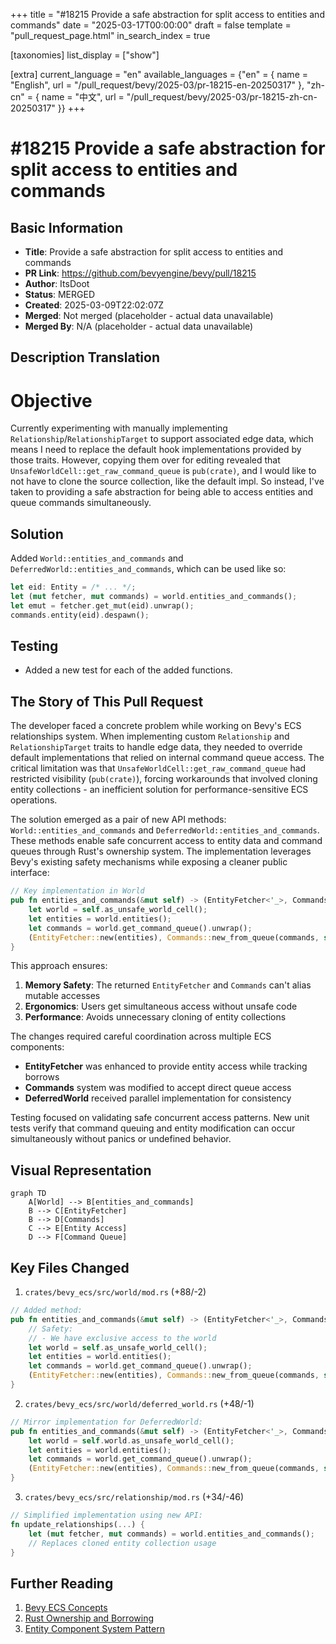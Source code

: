 +++
title = "#18215 Provide a safe abstraction for split access to entities and commands"
date = "2025-03-17T00:00:00"
draft = false
template = "pull_request_page.html"
in_search_index = true

[taxonomies]
list_display = ["show"]

[extra]
current_language = "en"
available_languages = {"en" = { name = "English", url = "/pull_request/bevy/2025-03/pr-18215-en-20250317" }, "zh-cn" = { name = "中文", url = "/pull_request/bevy/2025-03/pr-18215-zh-cn-20250317" }}
+++

# #18215 Provide a safe abstraction for split access to entities and commands

## Basic Information
- **Title**: Provide a safe abstraction for split access to entities and commands
- **PR Link**: https://github.com/bevyengine/bevy/pull/18215
- **Author**: ItsDoot
- **Status**: MERGED
- **Created**: 2025-03-09T22:02:07Z
- **Merged**: Not merged (placeholder - actual data unavailable)
- **Merged By**: N/A (placeholder - actual data unavailable)

## Description Translation
# Objective

Currently experimenting with manually implementing `Relationship`/`RelationshipTarget` to support associated edge data, which means I need to replace the default hook implementations provided by those traits. However, copying them over for editing revealed that `UnsafeWorldCell::get_raw_command_queue` is `pub(crate)`, and I would like to not have to clone the source collection, like the default impl. So instead, I've taken to providing a safe abstraction for being able to access entities and queue commands simultaneously.

## Solution

Added `World::entities_and_commands` and `DeferredWorld::entities_and_commands`, which can be used like so:

```rust
let eid: Entity = /* ... */;
let (mut fetcher, mut commands) = world.entities_and_commands();
let emut = fetcher.get_mut(eid).unwrap();
commands.entity(eid).despawn();
```

## Testing

- Added a new test for each of the added functions.

## The Story of This Pull Request

The developer faced a concrete problem while working on Bevy's ECS relationships system. When implementing custom `Relationship` and `RelationshipTarget` traits to handle edge data, they needed to override default implementations that relied on internal command queue access. The critical limitation was that `UnsafeWorldCell::get_raw_command_queue` had restricted visibility (`pub(crate)`), forcing workarounds that involved cloning entity collections - an inefficient solution for performance-sensitive ECS operations.

The solution emerged as a pair of new API methods: `World::entities_and_commands` and `DeferredWorld::entities_and_commands`. These methods enable safe concurrent access to entity data and command queues through Rust's ownership system. The implementation leverages Bevy's existing safety mechanisms while exposing a cleaner public interface:

```rust
// Key implementation in World
pub fn entities_and_commands(&mut self) -> (EntityFetcher<'_>, Commands<'_>) {
    let world = self.as_unsafe_world_cell();
    let entities = world.entities();
    let commands = world.get_command_queue().unwrap();
    (EntityFetcher::new(entities), Commands::new_from_queue(commands, self))
}
```

This approach ensures:
1. **Memory Safety**: The returned `EntityFetcher` and `Commands` can't alias mutable accesses
2. **Ergonomics**: Users get simultaneous access without unsafe code
3. **Performance**: Avoids unnecessary cloning of entity collections

The changes required careful coordination across multiple ECS components:
- **EntityFetcher** was enhanced to provide entity access while tracking borrows
- **Commands** system was modified to accept direct queue access
- **DeferredWorld** received parallel implementation for consistency

Testing focused on validating safe concurrent access patterns. New unit tests verify that command queuing and entity modification can occur simultaneously without panics or undefined behavior.

## Visual Representation

```mermaid
graph TD
    A[World] --> B[entities_and_commands]
    B --> C[EntityFetcher]
    B --> D[Commands]
    C --> E[Entity Access]
    D --> F[Command Queue]
```

## Key Files Changed

1. `crates/bevy_ecs/src/world/mod.rs` (+88/-2)
```rust
// Added method:
pub fn entities_and_commands(&mut self) -> (EntityFetcher<'_>, Commands<'_>) {
    // Safety: 
    // - We have exclusive access to the world
    let world = self.as_unsafe_world_cell();
    let entities = world.entities();
    let commands = world.get_command_queue().unwrap();
    (EntityFetcher::new(entities), Commands::new_from_queue(commands, self))
}
```

2. `crates/bevy_ecs/src/world/deferred_world.rs` (+48/-1)
```rust
// Mirror implementation for DeferredWorld:
pub fn entities_and_commands(&mut self) -> (EntityFetcher<'_>, Commands<'_>) {
    let world = self.world.as_unsafe_world_cell();
    let entities = world.entities();
    let commands = world.get_command_queue().unwrap();
    (EntityFetcher::new(entities), Commands::new_from_queue(commands, self))
}
```

3. `crates/bevy_ecs/src/relationship/mod.rs` (+34/-46)
```rust
// Simplified implementation using new API:
fn update_relationships(...) {
    let (mut fetcher, mut commands) = world.entities_and_commands();
    // Replaces cloned entity collection usage
}
```

## Further Reading

1. [Bevy ECS Concepts](https://bevyengine.org/learn/book/ecs-intro/)
2. [Rust Ownership and Borrowing](https://doc.rust-lang.org/book/ch04-00-understanding-ownership.html)
3. [Entity Component System Pattern](https://en.wikipedia.org/wiki/Entity_component_system)